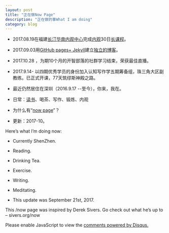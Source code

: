 ```yaml
---
layout: post
title: "正在做Now Page"
description: "正在做的事What I am doing"
category: blog
---
```




- 2017.08.19在福建[长汀华南内观中心](http://ng.81355.net/course.action?schoolIntroId=1)完成[内观](https://www.dhamma.org/zh-HANS/index)30日[长课程](https://www.dhamma.org/zh-HANS/courses/glossary)。

- 2017.09.03用[GitHub pages+ Jekyll](https://violettianjie.github.io/03sep)建立[独立的博客](https://violettianjie.github.io)。

- 2017.10.28 ，为期10个月的开智部落的社群学习结束，荣获最佳直播。

- 2017.9.14- 以四期优秀学员的身份加入认知写作学五期筹备组，珠三角大区副教练。已正式开课，77天筑缪斯神殿之路。

- 最近仍然居住在深圳（2016.9.17 --至今），你来，我在。

- 日常：[读书](https://www.douban.com/doulist/41691053/)、喝茶、写作、锻炼、内观

- 为什么有“[now page](http://nownownow.com/about)”？

- 更新：2017-10。

Here’s what I’m doing now:

- Currently ShenZhen.

- Reading.

- Drinking Tea.

- Exercise.

- Writing.

- Meditating.

- This update was September 21st, 2017.

This /now page was inspired by Derek Sivers. Go check out what he’s up to – sivers.org/now 


<div id="disqus_thread"></div>
<script>

/**
*  RECOMMENDED CONFIGURATION VARIABLES: EDIT AND UNCOMMENT THE SECTION BELOW TO INSERT DYNAMIC VALUES FROM YOUR PLATFORM OR CMS.
*  LEARN WHY DEFINING THESE VARIABLES IS IMPORTANT: https://disqus.com/admin/universalcode/#configuration-variables*/
/*
var disqus_config = function () {
this.page.url = https://violettianjie.github.io;  // Replace PAGE_URL with your page's canonical URL variable
this.page.identifier = https://violettianjie.github.io; // Replace PAGE_IDENTIFIER with your page's unique identifier variable
};
*/
(function() { // DON'T EDIT BELOW THIS LINE
var d = document, s = d.createElement('script');
s.src = 'https://https-violettianjie-github-io-1.disqus.com/embed.js';
s.setAttribute('data-timestamp', +new Date());
(d.head || d.body).appendChild(s);
})();
</script>
<noscript>Please enable JavaScript to view the <a href="https://disqus.com/?ref_noscript">comments powered by Disqus.</a></noscript>


